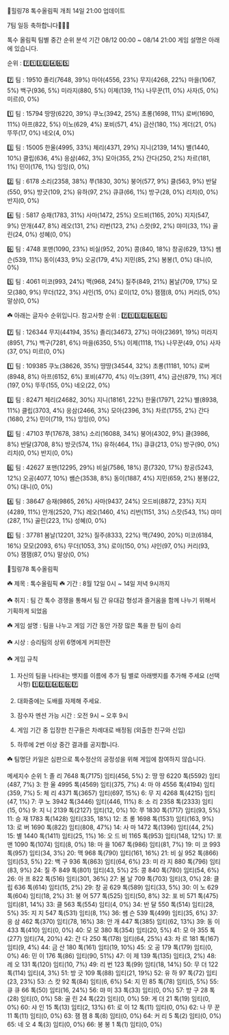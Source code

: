 🌈힐링78 톡수올림픽 개최
14일 21:00 업데이트

7팀 일등 축하합니다🎉🎉🎉

톡수 올림픽 팀별 중간 순위
분석 기간 08/12 00:00 ~ 08/14 21:00
게임 설명은 아래에 있습니다.

순위 : 7️⃣1️⃣3️⃣2️⃣4️⃣6️⃣5️⃣

7️⃣ 팀 : 19510
졸리(7648, 39%) 마야(4556, 23%) 무지(4268, 22%)
마을(1067, 5%) 백구(936, 5%) 미라지(880, 5%)
이제(139, 1%) 나무꾼(11, 0%) 사자(5, 0%)
미르(0, 0%) 

1️⃣ 팀 : 15794
땅땅(6220, 39%) 쿠노(3942, 25%) 초롱(1698, 11%)
로버(1690, 11%) 아프(822, 5%) 이노(629, 4%)
포비(571, 4%) 금산(180, 1%) 게더(21, 0%)
뚜뚜(17, 0%) 네오(4, 0%) 

3️⃣ 팀 : 15005
한울(4995, 33%) 체리(4371, 29%) 지니(2139, 14%)
별(1440, 10%) 클립(636, 4%) 응삼(462, 3%)
모아(355, 2%) 간다(250, 2%) 차르(181, 1%)
민이(176, 1%) 잉잉(0, 0%) 

2️⃣ 팀 : 6178
소리(2358, 38%) 쭈(1830, 30%) 붕어(577, 9%)
클(563, 9%) 반달(550, 9%) 방긋(109, 2%)
유하(97, 2%) 큐큐(66, 1%) 방구(28, 0%)
리치(0, 0%) 반지(0, 0%) 

4️⃣ 팀 : 5817
승재(1783, 31%) 사마(1472, 25%) 오드비(1165, 20%)
지지(547, 9%) 안개(447, 8%) 레오(131, 2%)
리번(123, 2%) 스캇(92, 2%) 먀미(33, 1%)
골린(24, 0%) 성혜(0, 0%) 

6️⃣ 팀 : 4748
포맨(1090, 23%) 비실(952, 20%) 콩(840, 18%)
창공(629, 13%) 쌤슨(539, 11%) 동이(433, 9%)
오공(179, 4%) 지민(85, 2%) 봉봉(1, 0%)
대니(0, 0%) 

5️⃣ 팀 : 4061
미코(993, 24%) 맥(968, 24%) 질주(849, 21%)
봄날(709, 17%) 모모(380, 9%) 무더(122, 3%)
샤인(15, 0%) 로이(12, 0%) 잼잼(8, 0%)
커리(5, 0%) 말상(0, 0%) 

☘️ 아래는 글자수 순위입니다. 참고사항
순위 : 7️⃣1️⃣3️⃣2️⃣6️⃣4️⃣5️⃣

7️⃣ 팀 : 126344
무지(44194, 35%) 졸리(34673, 27%) 마야(23691, 19%)
미라지(8951, 7%) 백구(7281, 6%) 마을(6350, 5%)
이제(1118, 1%) 나무꾼(49, 0%) 사자(37, 0%)
미르(0, 0%) 

1️⃣ 팀 : 109385
쿠노(38626, 35%) 땅땅(34544, 32%) 초롱(11181, 10%)
로버(8948, 8%) 아프(6152, 6%) 포비(4770, 4%)
이노(3911, 4%) 금산(879, 1%) 게더(197, 0%)
뚜뚜(155, 0%) 네오(22, 0%) 

3️⃣ 팀 : 82471
체리(24682, 30%) 지니(18161, 22%) 한울(17971, 22%)
별(8938, 11%) 클립(3703, 4%) 응삼(2466, 3%)
모아(2396, 3%) 차르(1755, 2%) 간다(1680, 2%)
민이(719, 1%) 잉잉(0, 0%) 

2️⃣ 팀 : 47103
쭈(17678, 38%) 소리(16088, 34%) 붕어(4302, 9%)
클(3986, 8%) 반달(3708, 8%) 방긋(574, 1%)
유하(464, 1%) 큐큐(213, 0%) 방구(90, 0%)
리치(0, 0%) 반지(0, 0%) 

6️⃣ 팀 : 42627
포맨(12295, 29%) 비실(7586, 18%) 콩(7320, 17%)
창공(5243, 12%) 오공(4077, 10%) 쌤슨(3538, 8%)
동이(1887, 4%) 지민(659, 2%) 봉봉(22, 0%)
대니(0, 0%) 

4️⃣ 팀 : 38647
승재(9865, 26%) 사마(9437, 24%) 오드비(8872, 23%)
지지(4289, 11%) 안개(2520, 7%) 레오(1460, 4%)
리번(1151, 3%) 스캇(543, 1%) 먀미(287, 1%)
골린(223, 1%) 성혜(0, 0%) 

5️⃣ 팀 : 37781
봄날(12201, 32%) 질주(8333, 22%) 맥(7490, 20%)
미코(6184, 16%) 모모(2093, 6%) 무더(1053, 3%)
로이(150, 0%) 샤인(97, 0%) 커리(93, 0%)
잼잼(87, 0%) 말상(0, 0%) 

🌈힐링78 톡수올림픽

☘️ 제목 : 톡수올림픽
☘️ 기간 : 8월 12일 0시 ~ 14일 저녁 9시까지

☘️ 취지 : 팀 간 톡수 경쟁을 통해서 팀 간 유대감 형성과 즐거움을 함께 나누기 위해서 기획하게 되었음

☘️ 게임 설명 : 팀을 나누고 게임 기간 동안 가장 많은 톡을 한 팀이 승리

☘️ 시상 : 승리팀의 상위 6명에게 커피한잔

☘️ 게임 규칙

1. 자신의 팀을 나타내는 뱃지를 이름에 추가
팀 별로 아래뱃지를 추가해 주세요 (선택사항)
1️⃣2️⃣3️⃣4️⃣5️⃣6️⃣7️⃣

2. 대화중에는 도배를 자제해 주세요.
3. 잠수자 멘션 가능 시간 : 오전 9시 ~ 오후 9시
4. 게임 기간 중 입장한 친구들은 차례대로 배정됨 (외출한 친구와 신입)
5. 하루에 2번 이상 중간 결과를 공지합니다.

☘️ 팀명단
카일은 심판으로 톡수정산의 공정성을 위해 게임에 참여하지 않습니다.

메세지수 순위
 1:  졸 리   7648 톡(7175) 임티(456, 5%)
 2:  땅 땅   6220 톡(5592) 임티(487, 7%)
 3:  한 울   4995 톡(4569) 임티(375, 7%)
 4:  마 야   4556 톡(4194) 임티(359, 7%)
 5:  체 리   4371 톡(3657) 임티(697, 15%)
 6:  무 지   4268 톡(4215) 임티(47, 1%)
 7:  쿠 노   3942 톡(3446) 임티(446, 11%)
 8:  소 리   2358 톡(2333) 임티(15, 0%)
 9:  지 니   2139 톡(2127) 임티(12, 0%)
10:   쭈    1830 톡(1717) 임티(93, 5%)
11:  승 재   1783 톡(1428) 임티(335, 18%)
12:  초 롱   1698 톡(1531) 임티(163, 9%)
13:  로 버   1690 톡(822) 임티(808, 47%)
14:  사 마   1472 톡(1396) 임티(44, 2%)
15:   별    1440 톡(1411) 임티(25, 1%)
16: 오 드 비  1165 톡(953) 임티(148, 12%)
17:  포 맨   1090 톡(1074) 임티(8, 0%)
18:  마 을   1067 톡(986) 임티(81, 7%)
19:  미 코   993 톡(957) 임티(34, 3%)
20:   맥    968 톡(790) 임티(161, 16%)
21:  비 실   952 톡(866) 임티(53, 5%)
22:  백 구   936 톡(863) 임티(64, 6%)
23: 미 라 지  880 톡(796) 임티(83, 9%)
24:  질 주   849 톡(801) 임티(43, 5%)
25:   콩    840 톡(780) 임티(54, 6%)
26:  아 프   822 톡(516) 임티(301, 36%)
27:  봄 날   709 톡(703) 임티(3, 0%)
28:  클 립   636 톡(614) 임티(15, 2%)
29:  창 공   629 톡(589) 임티(33, 5%)
30:  이 노   629 톡(604) 임티(18, 2%)
31:  붕 어   577 톡(525) 임티(50, 8%)
32:  포 비   571 톡(475) 임티(81, 14%)
33:   클    563 톡(554) 임티(4, 0%)
34:  반 달   550 톡(514) 임티(28, 5%)
35:  지 지   547 톡(531) 임티(8, 1%)
36:  쌤 슨   539 톡(499) 임티(35, 6%)
37:  응 삼   462 톡(370) 임티(78, 16%)
38:  안 개   447 톡(385) 임티(62, 13%)
39:  동 이   433 톡(410) 임티(0, 0%)
40:  모 모   380 톡(354) 임티(20, 5%)
41:  모 아   355 톡(277) 임티(74, 20%)
42:  간 다   250 톡(178) 임티(64, 25%)
43:  차 르   181 톡(167) 임티(9, 4%)
44:  금 산   180 톡(161) 임티(19, 10%)
45:  오 공   179 톡(179) 임티(0, 0%)
46:  민 이   176 톡(86) 임티(90, 51%)
47:  이 제   139 톡(135) 임티(3, 2%)
48:  레 오   131 톡(120) 임티(10, 7%)
49:  리 번   123 톡(99) 임티(18, 14%)
50:  무 더   122 톡(114) 임티(4, 3%)
51:  방 긋   109 톡(88) 임티(21, 19%)
52:  유 하   97 톡(72) 임티(23, 23%)
53:  스 캇   92 톡(84) 임티(6, 6%)
54:  지 민   85 톡(78) 임티(5, 5%)
55:  큐 큐   66 톡(50) 임티(16, 24%)
56:  먀 미   33 톡(33) 임티(0, 0%)
57:  방 구   28 톡(28) 임티(0, 0%)
58:  골 린   24 톡(22) 임티(0, 0%)
59:  게 더   21 톡(19) 임티(0, 0%)
60:  샤 인   15 톡(13) 임티(2, 13%)
61:  로 이   12 톡(11) 임티(0, 0%)
62: 나 무 꾼  11 톡(11) 임티(0, 0%)
63:  잼 잼   8 톡(8) 임티(0, 0%)
64:  커 리   5 톡(2) 임티(0, 0%)
65:  네 오   4 톡(3) 임티(0, 0%)
66:  봉 봉   1 톡(1) 임티(0, 0%)